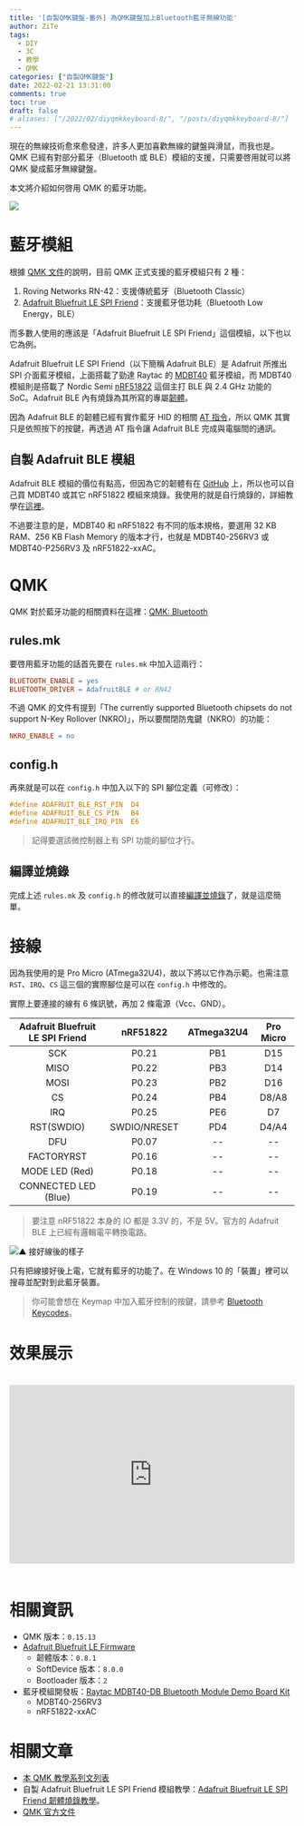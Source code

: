 ```yaml
---
title: '[自製QMK鍵盤-番外] 為QMK鍵盤加上Bluetooth藍牙無線功能'
author: ZiTe
tags:
  - DIY
  - 3C
  - 教學
  - QMK
categories: ["自製QMK鍵盤"]
date: 2022-02-21 13:31:00
comments: true
toc: true
draft: false
# aliases: ["/2022/02/diyqmkkeyboard-8/", "/posts/diyqmkkeyboard-8/"]
---
```


現在的無線技術愈來愈發達，許多人更加喜歡無線的鍵盤與滑鼠，而我也是。QMK 已經有對部分藍牙（Bluetooth 或 BLE）模組的支援，只需要啓用就可以將 QMK 變成藍牙無線鍵盤。

本文將介紹如何啓用 QMK 的藍牙功能。

![](https://blogger.googleusercontent.com/img/a/AVvXsEgESsB0l38nOIjaw6wggilS9U_AjhzI82CzsDPwwsyBw_h_QdYwre_HWDzdNGZO8BW9JgFbf6KNXE8XwMKOVzlQAsnj9E2FIzB1I5NLbNBFBBQca6HLu_zFaCx1Pawflti5q0mkoTGxfVAPMA1BDQb9wD-Io8tjEpr4Zz9HPkCnXv_49Kgdn5WDMt4u=s16000)

<!--more-->

# 藍牙模組

根據 [QMK 文件](https://docs.qmk.fm/#/feature_bluetooth)的說明，目前 QMK 正式支援的藍牙模組只有 2 種：
1. Roving Networks RN-42：支援傳統藍牙（Bluetooth Classic）
2. [Adafruit Bluefruit LE SPI Friend](https://www.adafruit.com/product/2633)：支援藍牙低功耗（Bluetooth Low Energy，BLE）

而多數人使用的應該是「Adafruit Bluefruit LE SPI Friend」這個模組，以下也以它為例。

Adafruit Bluefruit LE SPI Friend（以下簡稱 Adafruit BLE）是 Adafruit 所推出 SPI 介面藍牙模組，上面搭載了勁達 Raytac 的 [MDBT40](https://www.raytac.com/product/ins.php?index_id=74) 藍牙模組，而 MDBT40 模組則是搭載了 Nordic Semi [nRF51822](https://www.nordicsemi.com/products/nrf51822) 這個主打 BLE 與 2.4 GHz 功能的 SoC。Adafruit BLE 內有燒錄為其所寫的專屬[韌體](https://github.com/adafruit/Adafruit_BluefruitLE_Firmware)。

因為 Adafruit BLE 的韌體已經有實作藍牙 HID 的相關 [AT 指令](https://learn.adafruit.com/introducing-the-adafruit-bluefruit-spi-breakout/at-commands)，所以 QMK 其實只是依照按下的按鍵，再透過 AT 指令讓 Adafruit BLE 完成與電腦間的通訊。

## 自製 Adafruit BLE 模組

Adafruit BLE 模組的價位有點高，但因為它的韌體有在 [GitHub](https://github.com/adafruit/Adafruit_BluefruitLE_Firmware) 上，所以也可以自己買 MDBT40 或其它 nRF51822 模組來燒錄。我使用的就是自行燒錄的，詳細教學在[這裡](/posts/diyqmkkeyboard-ble-module)。

不過要注意的是，MDBT40 和 nRF51822 有不同的版本規格，要選用 32 KB RAM、256 KB Flash Memory 的版本才行，也就是 MDBT40-256RV3 或 MDBT40-P256RV3 及 nRF51822-xxAC。

# QMK

QMK 對於藍牙功能的相關資料在這裡：[QMK: Bluetooth](https://docs.qmk.fm/#/feature_bluetooth)

## rules.mk

要啓用藍牙功能的話首先要在 `rules.mk` 中加入這兩行：

```mk
BLUETOOTH_ENABLE = yes
BLUETOOTH_DRIVER = AdafruitBLE # or RN42
```

不過 QMK 的文件有提到「The currently supported Bluetooth chipsets do not support N-Key Rollover (NKRO)」，所以要關閉防鬼鍵（NKRO）的功能：

```mk
NKRO_ENABLE = no
```

## config.h

再來就是可以在 `config.h` 中加入以下的 SPI 腳位定義（可修改）：
```c
#define ADAFRUIT_BLE_RST_PIN  D4
#define ADAFRUIT_BLE_CS_PIN   B4
#define ADAFRUIT_BLE_IRQ_PIN  E6
```

> 記得要選該微控制器上有 SPI 功能的腳位才行。

## 編譯並燒錄

完成上述 `rules.mk` 及 `config.h` 的修改就可以直接[編譯並燒錄](/posts/diyqmkkeyboard-3/)了，就是這麼簡單。

# 接線

因為我使用的是 Pro Micro (ATmega32U4)，故以下將以它作為示範。也需注意 `RST`、`IRQ`、`CS` 這三個的實際腳位是可以在 `config.h` 中修改的。

實際上要連接的線有 6 條訊號，再加 2 條電源（Vcc、GND）。

Adafruit Bluefruit LE SPI Friend | nRF51822 | ATmega32U4 | Pro Micro
:-:|:-:|:-:|:-:
SCK|P0.21|PB1|D15
MISO|P0.22|PB3|D14
MOSI|P0.23|PB2|D16
CS|P0.24|PB4|D8/A8
IRQ|P0.25|PE6|D7
RST(SWDIO)|SWDIO/NRESET|PD4|D4/A4
DFU|P0.07|--|--
FACTORYRST|P0.16|--|--
MODE LED (Red)|P0.18|--|--
CONNECTED LED (Blue)|P0.19|--|--

> 要注意 nRF51822 本身的 IO 都是 3.3V 的，不是 5V。官方的 Adafruit BLE 上已經有邏輯電平轉換電路。

![▲ 接好線後的樣子](https://blogger.googleusercontent.com/img/a/AVvXsEhgLHc-lVHPdbLy5rDceawCTrN1vwoXrG0F3hq_ehM4NgMdhS4A3rk7LeyTRPaMjLFdmoJ6myYu_gpEjdShhGqvg55U7RPeTM3mbjHNdN4dTA7_5xx3wm_VhbAGS3CB2seRigYHhQXBmxOg4ldi7MvakKEqMI3gqA1dn5tVkJqy0ggWZBySCdMdXA57=w640-h480)

只有把線接好後上電，它就有藍牙的功能了。在 Windows 10 的「裝置」裡可以搜尋並配對到此藍牙裝置。

> 你可能會想在 Keymap 中加入藍牙控制的按鍵，請參考 [Bluetooth Keycodes](https://docs.qmk.fm/#/feature_bluetooth?id=bluetooth-keycodes)。

# 效果展示

<iframe style="width: 100%; height: 315px; border: 0; margin: 20px 0" src="https://www.youtube.com/embed/OKdwwEEPLHY" title="YouTube video player" frameborder="0" allow="accelerometer; autoplay; clipboard-write; encrypted-media; gyroscope; picture-in-picture" allowfullscreen></iframe>

# 相關資訊

- QMK 版本：`0.15.13`
- [Adafruit Bluefruit LE Firmware](https://github.com/adafruit/Adafruit_BluefruitLE_Firmware)
	- 韌體版本：`0.8.1`
	- SoftDevice 版本：`8.0.0`
	- Bootloader 版本：`2`
- 藍牙模組開發板：[Raytac MDBT40-DB Bluetooth Module Demo Board Kit](https://www.raytac.com/product/ins.php?index_id=84)
	- MDBT40-256RV3
	- nRF51822-xxAC

# 相關文章

- [本 QMK 教學系列文列表](/posts/diyqmkkeyboard-0/#教學文列表)
- 自製 Adafruit Bluefruit LE SPI Friend 模組教學：[Adafruit Bluefruit LE SPI Friend 韌體燒錄教學](/posts/diyqmkkeyboard-ble-module)。
- [QMK 官方文件](https://docs.qmk.fm/#/)
